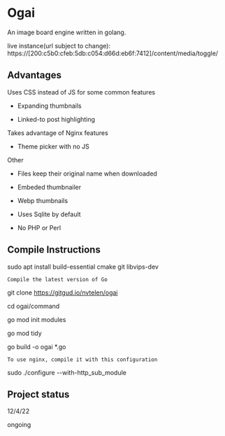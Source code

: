 # Ogai

An image board engine written in golang. 

live instance(url subject to change):
https://[200:c5b0:cfeb:5db:c054:d66d:eb6f:7412]/content/media/toggle/

## Advantages

Uses CSS instead of JS for some common features

- Expanding thumbnails

- Linked-to post highlighting 

Takes advantage of Nginx features

- Theme picker with no JS

Other

- Files keep their original name when downloaded 

- Embeded thumbnailer

- Webp thumbnails 

- Uses Sqlite by default 

- No PHP or Perl

## Compile Instructions
sudo apt install build-essential cmake git libvips-dev

`Compile the latest version of Go`

git clone https://gitgud.io/nvtelen/ogai

cd ogai/command

go mod init modules

go mod tidy 

go build -o ogai *.go

`To use nginx, compile it with this configuration`

sudo ./configure --with-http_sub_module

## Project status
12/4/22

ongoing
